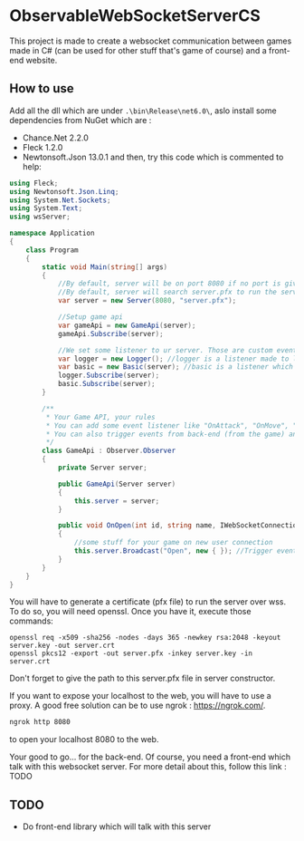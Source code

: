 # ObservableWebSocketServerCS
This project is made to create a websocket communication between games made in C# (can be used for other stuff that's game of course) and a front-end website.

## How to use
Add all the dll which are under `.\bin\Release\net6.0\`,
aslo install some dependencies from NuGet which are : 
- Chance.Net 2.2.0
- Fleck 1.2.0
- Newtonsoft.Json 13.0.1
and then, try this code which is commented to help:

```cs
using Fleck;
using Newtonsoft.Json.Linq;
using System.Net.Sockets;
using System.Text;
using wsServer;

namespace Application
{
    class Program
    {
        static void Main(string[] args)
        {
            //By default, server will be on port 8080 if no port is given.
            //By default, server will search server.pfx to run the server with secured socket.
            var server = new Server(8080, "server.pfx");

            //Setup game api
            var gameApi = new GameApi(server);
            gameApi.Subscribe(server);

            //We set some listener to ur server. Those are custom events listener which will be helpfull.
            var logger = new Logger(); //logger is a listener made to log server status (new users, disconnected users, messages)
            var basic = new Basic(server); //basic is a listener which implement some basic events which can be usefull
            logger.Subscribe(server);
            basic.Subscribe(server);
        }

        /**
         * Your Game API, your rules
         * You can add some event listener like "OnAttack", "OnMove", "OnBuy", ... , and trigger them from front-end side. REMINDER: Be very carerfull! User entries are never safe (check them before using them)
         * You can also trigger events from back-end (from the game) and listen to them in the front-end. Use server.Broadcast or server.SendTo to trigger events with data
         */
        class GameApi : Observer.Observer
        {
            private Server server;

            public GameApi(Server server)
            {
                this.server = server;
            }

            public void OnOpen(int id, string name, IWebSocketConnection socket)
            {
                //some stuff for your game on new user connection
                this.server.Broadcast("Open", new { }); //Trigger event Open front-end side to tell to your front-end that someone connected. You can pass some data like user id, username, ...
            }
        }
    }
}
```
You will have to generate a certificate (pfx file) to run the server over wss. To do so, you will need openssl. Once you have it, execute those commands:
```
openssl req -x509 -sha256 -nodes -days 365 -newkey rsa:2048 -keyout server.key -out server.crt
openssl pkcs12 -export -out server.pfx -inkey server.key -in server.crt
```
Don't forget to give the path to this server.pfx file in server constructor.

If you want to expose your localhost to the web, you will have to use a proxy. A good free solution can be to use ngrok : https://ngrok.com/.
```cmd
ngrok http 8080
```
to open your localhost 8080 to the web.

Your good to go... for the back-end. Of course, you need a front-end which talk with this websocket server. For more detail about this, follow this link : TODO

## TODO
- Do front-end library which will talk with this server

